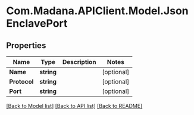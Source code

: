 
# Com.Madana.APIClient.Model.JsonEnclavePort

## Properties

Name | Type | Description | Notes
------------ | ------------- | ------------- | -------------
**Name** | **string** |  | [optional] 
**Protocol** | **string** |  | [optional] 
**Port** | **string** |  | [optional] 

[[Back to Model list]](../README.md#documentation-for-models)
[[Back to API list]](../README.md#documentation-for-api-endpoints)
[[Back to README]](../README.md)

